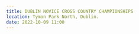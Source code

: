 ```yaml
---
title: DUBLIN NOVICE CROSS COUNTRY CHAMPIONSHIPS
location: Tymon Park North, Dublin.
date: 2022-10-09 11:00
---
```

